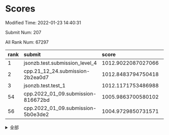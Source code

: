 # Scores

Modified Time: 2022-01-23 14:40:31

Submit Num: 207

All Rank Num: 67297

| rank |               submit               |       score        |       sigma        | pk_num |
| :--- | :--------------------------------- | :----------------- | :----------------- | :----- |
| 1    | jsonzb.test.submission_level_4     | 1012.9022087027066 | 0.7974140456672104 | 1300   |
| 2    | cpp.21_12_24.submission-2b2ea0d7   | 1012.8483794750418 | 0.789137246668388  | 1299   |
| 3    | jsonzb.test.test_1                 | 1012.1171753486988 | 0.7950845839944967 | 1298   |
| 54   | cpp.2022_01_09.submission-816672bd | 1005.9863700580102 | 0.7414899066718872 | 1297   |
| 56   | cpp.2022_01_09.submission-5b0e3de2 | 1004.9729850731571 | 0.7312512680463149 | 1302   |


<details>
<summary>全部</summary>

| rank |                 submit                 |       score        |       sigma        | pk_num |
| :--- | :------------------------------------- | :----------------- | :----------------- | :----- |
| 1    | jsonzb.test.submission_level_4         | 1012.9022087027066 | 0.7974140456672104 | 1300   |
| 2    | cpp.21_12_24.submission-2b2ea0d7       | 1012.8483794750418 | 0.789137246668388  | 1299   |
| 3    | jsonzb.test.test_1                     | 1012.1171753486988 | 0.7950845839944967 | 1298   |
| 4    | gobigger.level_3.submission_level_3_26 | 1011.9612525405164 | 0.791616483271311  | 1299   |
| 5    | gobigger.level_3.submission_level_3_23 | 1011.8728213505857 | 0.7748820636655878 | 1296   |
| 6    | gobigger.level_3.submission_level_3_49 | 1011.7359314015821 | 0.7732290660196058 | 1300   |
| 7    | gobigger.level_3.submission_level_3_37 | 1011.0966059296273 | 0.7661483388443546 | 1301   |
| 8    | gobigger.level_3.submission_level_3_38 | 1011.0511623934684 | 0.7436848218076706 | 1304   |
| 9    | gobigger.level_3.submission_level_3_43 | 1010.87812269638   | 0.7584924880350375 | 1301   |
| 10   | gobigger.level_3.submission_level_3_15 | 1010.8645135560083 | 0.7713508954076764 | 1299   |
| 11   | gobigger.level_3.submission_level_3_21 | 1010.7657434118676 | 0.7935837465824602 | 1302   |
| 12   | gobigger.level_3.submission_level_3_35 | 1010.7335620517118 | 0.7672949667034278 | 1302   |
| 13   | gobigger.level_3.submission_level_3_29 | 1010.5316464687869 | 0.7778564259204216 | 1301   |
| 14   | gobigger.level_3.submission_level_3_22 | 1010.5308253771495 | 0.7621206317307183 | 1299   |
| 15   | gobigger.level_3.submission_level_3_28 | 1010.5268197760429 | 0.7409051030076381 | 1301   |
| 16   | gobigger.level_3.submission_level_3_44 | 1010.5260079590316 | 0.7585363832496005 | 1302   |
| 17   | gobigger.level_3.submission_level_3_32 | 1010.4837670020381 | 0.7917944429292859 | 1303   |
| 18   | gobigger.level_3.submission_level_3_6  | 1010.4417092963092 | 0.777103967480105  | 1304   |
| 19   | gobigger.level_3.submission_level_3_47 | 1010.3987335334858 | 0.763379049022994  | 1299   |
| 20   | gobigger.level_3.submission_level_3_10 | 1010.3672937700477 | 0.7704772688423747 | 1296   |
| 21   | gobigger.level_3.submission_level_3_31 | 1010.3331516069086 | 0.7517721891907708 | 1298   |
| 22   | gobigger.level_3.submission_level_3_39 | 1010.3049400468354 | 0.7547474005348808 | 1307   |
| 23   | gobigger.level_3.submission_level_3_30 | 1010.261753866245  | 0.7446468422403016 | 1303   |
| 24   | gobigger.level_3.submission_level_3_4  | 1010.251865509878  | 0.7616834193648467 | 1300   |
| 25   | gobigger.level_3.submission_level_3_9  | 1010.2163574109961 | 0.7757733613217707 | 1304   |
| 26   | gobigger.level_3.submission_level_3_41 | 1010.2148525097398 | 0.7611970118731294 | 1304   |
| 27   | gobigger.level_3.submission_level_3_20 | 1010.1824890440371 | 0.7744464081450733 | 1295   |
| 28   | gobigger.level_3.submission_level_3_24 | 1010.1332180962016 | 0.7466086810006304 | 1300   |
| 29   | gobigger.level_3.submission_level_3_13 | 1010.0970219972339 | 0.7589351511138815 | 1298   |
| 30   | gobigger.level_3.submission_level_3_34 | 1010.0407571494062 | 0.7721325977620858 | 1296   |
| 31   | gobigger.level_3.submission_level_3_17 | 1010.0405776490053 | 0.7735465130971293 | 1300   |
| 32   | gobigger.level_3.submission_level_3_8  | 1010.0244316392044 | 0.7514599451814381 | 1295   |
| 33   | gobigger.level_3.submission_level_3_16 | 1010.0084879987033 | 0.7610989316881727 | 1303   |
| 34   | gobigger.level_3.submission_level_3_45 | 1009.9432731500679 | 0.7598373948376033 | 1305   |
| 35   | gobigger.level_3.submission_level_3_46 | 1009.9128731430554 | 0.7515450769413816 | 1301   |
| 36   | gobigger.level_3.submission_level_3_36 | 1009.8949758599932 | 0.7684533969595526 | 1299   |
| 37   | gobigger.level_3.submission_level_3_5  | 1009.8646160647442 | 0.7436717849073775 | 1301   |
| 38   | gobigger.level_3.submission_level_3_12 | 1009.8347108241467 | 0.7507552819936294 | 1296   |
| 39   | gobigger.level_3.submission_level_3_48 | 1009.7598635621287 | 0.7491067446481212 | 1302   |
| 40   | gobigger.level_3.submission_level_3_7  | 1009.6930931988575 | 0.7602308866528888 | 1302   |
| 41   | gobigger.level_3.submission_level_3_18 | 1009.6789306328433 | 0.7547465672719138 | 1301   |
| 42   | gobigger.level_3.submission_level_3_19 | 1009.4798532261984 | 0.742213368594382  | 1300   |
| 43   | gobigger.level_3.submission_level_3_11 | 1009.4588932529384 | 0.7600723214477794 | 1298   |
| 44   | gobigger.level_3.submission_level_3_27 | 1009.4564228571776 | 0.7636561725035902 | 1300   |
| 45   | gobigger.level_3.submission_level_3_1  | 1009.073828241978  | 0.7489700183934809 | 1301   |
| 46   | gobigger.level_3.submission_level_3_33 | 1009.0668590343041 | 0.7610165969852958 | 1297   |
| 47   | gobigger.level_3.submission_level_3_25 | 1009.0112757508655 | 0.7457725155766171 | 1299   |
| 48   | gobigger.level_3.submission_level_3_40 | 1008.9574615085701 | 0.7641164073189961 | 1301   |
| 49   | gobigger.level_3.submission_level_3_14 | 1008.7060947100185 | 0.7470941464489197 | 1301   |
| 50   | gobigger.level_3.submission_level_3_0  | 1008.4313794565782 | 0.7350250293343008 | 1297   |
| 51   | gobigger.level_3.submission_level_3_3  | 1008.3360832683671 | 0.7341102926458354 | 1306   |
| 52   | gobigger.level_3.submission_level_3_42 | 1008.3284738346671 | 0.7569972193628162 | 1295   |
| 53   | gobigger.level_3.submission_level_3_2  | 1008.1314944633565 | 0.757879304911074  | 1303   |
| 54   | cpp.2022_01_09.submission-816672bd     | 1005.9863700580102 | 0.7414899066718872 | 1297   |
| 55   | gobigger.level_1.submission_level_1_9  | 1005.0085628947918 | 0.7222493624283163 | 1301   |
| 56   | cpp.2022_01_09.submission-5b0e3de2     | 1004.9729850731571 | 0.7312512680463149 | 1302   |
| 57   | gobigger.level_1.submission_level_1_23 | 1004.9316712667598 | 0.7285397341625073 | 1297   |
| 58   | gobigger.level_1.submission_level_1_7  | 1004.691842565455  | 0.7114524305423643 | 1291   |
| 59   | gobigger.level_1.submission_level_1_24 | 1004.6714359346531 | 0.7183515168574868 | 1302   |
| 60   | gobigger.level_1.submission_level_1_3  | 1004.6465745025014 | 0.7161823952685096 | 1302   |
| 61   | gobigger.level_1.submission_level_1_35 | 1004.4018398957165 | 0.7152288476454715 | 1296   |
| 62   | gobigger.level_1.submission_level_1_12 | 1004.245280052203  | 0.7197766707169552 | 1300   |
| 63   | gobigger.level_1.submission_level_1_39 | 1004.1882151203846 | 0.7461051886192229 | 1301   |
| 64   | gobigger.level_1.submission_level_1_26 | 1003.9948985093764 | 0.7234958212523472 | 1302   |
| 65   | gobigger.level_1.submission_level_1_32 | 1003.8140246587457 | 0.7197937381442885 | 1299   |
| 66   | gobigger.level_1.submission_level_1_45 | 1003.7224032558182 | 0.7140722774030955 | 1302   |
| 67   | gobigger.level_1.submission_level_1_43 | 1003.6672003851605 | 0.7188306924969364 | 1304   |
| 68   | gobigger.level_1.submission_level_1_36 | 1003.6466258675728 | 0.7078361100493497 | 1301   |
| 69   | gobigger.level_1.submission_level_1_10 | 1003.5784761450723 | 0.7250974910581535 | 1302   |
| 70   | gobigger.level_1.submission_level_1_2  | 1003.562060557788  | 0.7121306947326773 | 1299   |
| 71   | gobigger.level_1.submission_level_1_11 | 1003.4437865468689 | 0.7381076838066687 | 1295   |
| 72   | gobigger.level_1.submission_level_1_34 | 1003.4239521584109 | 0.7257489042894898 | 1302   |
| 73   | gobigger.level_1.submission_level_1_28 | 1003.4046386143788 | 0.7124515629478898 | 1304   |
| 74   | gobigger.level_1.submission_level_1_21 | 1003.3740846694724 | 0.731852319155018  | 1301   |
| 75   | gobigger.level_1.submission_level_1_30 | 1003.3654167935979 | 0.7136189180516367 | 1303   |
| 76   | gobigger.level_1.submission_level_1_33 | 1003.3611564657969 | 0.7021911050514884 | 1305   |
| 77   | gobigger.level_1.submission_level_1_19 | 1003.3441036301555 | 0.716075454581774  | 1298   |
| 78   | gobigger.level_1.submission_level_1_29 | 1003.31724144707   | 0.7128115723608589 | 1301   |
| 79   | gobigger.level_1.submission_level_1_27 | 1003.2860088924525 | 0.7066178489764303 | 1299   |
| 80   | gobigger.level_1.submission_level_1_44 | 1003.2545728841565 | 0.712572217651773  | 1297   |
| 81   | gobigger.level_1.submission_level_1_48 | 1003.169046444554  | 0.7104973889578813 | 1302   |
| 82   | gobigger.level_1.submission_level_1_38 | 1003.1417913816347 | 0.7143649278468485 | 1300   |
| 83   | gobigger.level_1.submission_level_1_47 | 1003.1222839686304 | 0.7166236681268499 | 1300   |
| 84   | gobigger.level_1.submission_level_1_13 | 1003.1197547748994 | 0.7207140713895052 | 1301   |
| 85   | gobigger.level_1.submission_level_1_46 | 1003.0678290752836 | 0.7169754938855908 | 1304   |
| 86   | gobigger.level_1.submission_level_1_40 | 1003.0616062318384 | 0.7107729129628357 | 1302   |
| 87   | gobigger.level_1.submission_level_1_42 | 1003.0372565406841 | 0.720029952441118  | 1302   |
| 88   | gobigger.level_1.submission_level_1_18 | 1003.0161359073556 | 0.7188937131792766 | 1298   |
| 89   | gobigger.level_1.submission_level_1_6  | 1002.8913398251732 | 0.7163101571518965 | 1307   |
| 90   | gobigger.level_1.submission_level_1_17 | 1002.8842330593487 | 0.7232752176233535 | 1300   |
| 91   | gobigger.level_1.submission_level_1_16 | 1002.8590732107298 | 0.7166334847779516 | 1306   |
| 92   | gobigger.level_1.submission_level_1_4  | 1002.856907310445  | 0.723104538822929  | 1299   |
| 93   | gobigger.level_1.submission_level_1_41 | 1002.8355945868666 | 0.7083232512253151 | 1299   |
| 94   | gobigger.level_1.submission_level_1_25 | 1002.7429431762209 | 0.7159249194222831 | 1301   |
| 95   | gobigger.level_1.submission_level_1_20 | 1002.7211237684969 | 0.7163724624390981 | 1299   |
| 96   | gobigger.level_1.submission_level_1_14 | 1002.5834375749918 | 0.7152768334021672 | 1305   |
| 97   | gobigger.level_1.submission_level_1_37 | 1002.440430527916  | 0.7048917150742384 | 1298   |
| 98   | gobigger.level_1.submission_level_1_49 | 1002.4230609084533 | 0.7105584244120199 | 1296   |
| 99   | gobigger.level_1.submission_level_1_31 | 1002.2817243446777 | 0.7156606813086347 | 1306   |
| 100  | gobigger.level_1.submission_level_1_15 | 1002.2463761031571 | 0.7065211892917853 | 1296   |
| 101  | gobigger.level_1.submission_level_1_0  | 1002.144314784858  | 0.7037027690253561 | 1298   |
| 102  | gobigger.level_1.submission_level_1_8  | 1002.0632576886023 | 0.7055117654631178 | 1298   |
| 103  | gobigger.level_1.submission_level_1_22 | 1002.0448375536396 | 0.7124621722600787 | 1300   |
| 104  | gobigger.level_1.submission_level_1_1  | 1001.9478638234963 | 0.7133210896273574 | 1302   |
| 105  | gobigger.level_1.submission_level_1_5  | 1001.6130040732545 | 0.7134877743809622 | 1303   |
| 106  | gobigger.random.submission_random_40   | 996.5440253878307  | 0.7134422107332289 | 1298   |
| 107  | gobigger.random.submission_random_22   | 996.4890317645298  | 0.7080050056412436 | 1302   |
| 108  | gobigger.random.submission_random_13   | 996.4845334347293  | 0.7088990550116486 | 1301   |
| 109  | gobigger.random.submission_random_47   | 996.4209601204216  | 0.7022724784400436 | 1298   |
| 110  | gobigger.random.submission_random_15   | 996.3868763098825  | 0.7080172802639437 | 1302   |
| 111  | gobigger.random.submission_random_10   | 996.3274301027457  | 0.7264675058455026 | 1299   |
| 112  | gobigger.random.submission_random_1    | 996.3070804950981  | 0.6998847856789566 | 1301   |
| 113  | gobigger.random.submission_random_33   | 996.274740196129   | 0.7066469157462255 | 1298   |
| 114  | gobigger.random.submission_random_27   | 996.2726877132778  | 0.6977706256459664 | 1299   |
| 115  | gobigger.random.submission_random_45   | 996.2634331734981  | 0.71919595844755   | 1301   |
| 116  | gobigger.random.submission_random_46   | 996.2388444054227  | 0.7149518702062183 | 1299   |
| 117  | gobigger.random.submission_random_14   | 996.1875286832834  | 0.7000527148263026 | 1300   |
| 118  | gobigger.random.submission_random_16   | 996.1181592686871  | 0.7268847343357066 | 1301   |
| 119  | gobigger.random.submission_random_41   | 996.1176821342333  | 0.6957568403975959 | 1304   |
| 120  | gobigger.random.submission_random_28   | 996.0688634628216  | 0.7195244127092942 | 1304   |
| 121  | gobigger.random.submission_random_44   | 996.019372875984   | 0.7201151907568881 | 1299   |
| 122  | gobigger.random.submission_random_5    | 996.000540241261   | 0.7078969944200946 | 1301   |
| 123  | gobigger.random.submission_random_36   | 995.9827289525739  | 0.7240898330607886 | 1298   |
| 124  | gobigger.random.submission_random_18   | 995.9708893976156  | 0.7194934375136085 | 1298   |
| 125  | gobigger.random.submission_random_4    | 995.9568625785919  | 0.7038043897290164 | 1294   |
| 126  | gobigger.random.submission_random_12   | 995.9052736380979  | 0.7076847902779192 | 1298   |
| 127  | gobigger.random.submission_random_30   | 995.8164041174197  | 0.7159508115707262 | 1307   |
| 128  | gobigger.random.submission_random_23   | 995.7838153425437  | 0.7079346654848899 | 1297   |
| 129  | gobigger.random.submission_random_43   | 995.7647622606879  | 0.710674015445059  | 1300   |
| 130  | gobigger.random.submission_random_34   | 995.6986506231136  | 0.715758776630215  | 1303   |
| 131  | gobigger.random.submission_random_17   | 995.6933178259122  | 0.7033833016656775 | 1300   |
| 132  | gobigger.random.submission_random_38   | 995.6419599054971  | 0.7157626976106243 | 1297   |
| 133  | gobigger.random.submission_random_42   | 995.6004875334248  | 0.7176890656537149 | 1299   |
| 134  | gobigger.random.submission_random_35   | 995.5873177840685  | 0.7078068604286043 | 1301   |
| 135  | gobigger.random.submission_random_6    | 995.5501635656495  | 0.7032627169289736 | 1303   |
| 136  | gobigger.random.submission_random_24   | 995.5440060493215  | 0.7186946696521697 | 1300   |
| 137  | gobigger.random.submission_random_11   | 995.5397114921974  | 0.7223073107183802 | 1300   |
| 138  | gobigger.random.submission_random_3    | 995.5392150631533  | 0.7190257144557678 | 1298   |
| 139  | gobigger.random.submission_random_31   | 995.5355328692008  | 0.7198217856455796 | 1304   |
| 140  | gobigger.random.submission_random_48   | 995.4194037803     | 0.7150969470331815 | 1299   |
| 141  | gobigger.random.submission_random_20   | 995.4153851776232  | 0.7192634027125829 | 1303   |
| 142  | gobigger.random.submission_random_19   | 995.3827843506584  | 0.7219717942609842 | 1302   |
| 143  | gobigger.random.submission_random_8    | 995.3668517378484  | 0.723845127071596  | 1304   |
| 144  | gobigger.random.submission_random_37   | 995.3546817871774  | 0.7027870550616067 | 1299   |
| 145  | gobigger.random.submission_random_26   | 995.3512083659156  | 0.7121761748773034 | 1307   |
| 146  | gobigger.random.submission_random_32   | 995.2364613547977  | 0.6961041798231972 | 1300   |
| 147  | gobigger.random.submission_random_25   | 995.1831190122001  | 0.7188395089702361 | 1303   |
| 148  | gobigger.random.submission_random_9    | 995.103812018223   | 0.71614064033519   | 1302   |
| 149  | gobigger.random.submission_random_7    | 995.0621833103078  | 0.7152006890232149 | 1297   |
| 150  | gobigger.random.submission_random_21   | 994.9624421308329  | 0.7219497760894793 | 1298   |
| 151  | gobigger.random.submission_random_29   | 994.869886985305   | 0.723175878422012  | 1299   |
| 152  | gobigger.random.submission_random_49   | 994.7235367859658  | 0.7076551659321639 | 1301   |
| 153  | gobigger.random.submission_random_2    | 994.6246271163928  | 0.7314407256856105 | 1301   |
| 154  | gobigger.random.submission_random_0    | 994.1130352351752  | 0.7209681306398682 | 1302   |
| 155  | gobigger.level_2.submission_level_2_21 | 994.0296439181787  | 0.7260816441670472 | 1303   |
| 156  | gobigger.level_2.submission_level_2_32 | 993.5209929931954  | 0.7296640116195936 | 1300   |
| 157  | gobigger.level_2.submission_level_2_26 | 993.4436858011035  | 0.7275581918319758 | 1300   |
| 158  | gobigger.level_2.submission_level_2_17 | 993.4177867080843  | 0.7387077792508289 | 1302   |
| 159  | gobigger.level_2.submission_level_2_13 | 993.280031722644   | 0.7198914490445353 | 1300   |
| 160  | gobigger.random.submission_random_39   | 993.1831630759414  | 0.7354998257587924 | 1301   |
| 161  | gobigger.level_2.submission_level_2_5  | 993.1523116827786  | 0.7393663335896017 | 1297   |
| 162  | gobigger.level_2.submission_level_2_20 | 993.0703665910967  | 0.740503126443191  | 1302   |
| 163  | gobigger.level_2.submission_level_2_30 | 993.0581203748764  | 0.7491346280835942 | 1304   |
| 164  | gobigger.level_2.submission_level_2_1  | 992.938705681096   | 0.7387212525239676 | 1304   |
| 165  | gobigger.level_2.submission_level_2_27 | 992.927657094925   | 0.7269855871616269 | 1305   |
| 166  | gobigger.level_2.submission_level_2_46 | 992.769974643288   | 0.7215586977715392 | 1302   |
| 167  | gobigger.level_2.submission_level_2_2  | 992.7355648118162  | 0.7288361664416724 | 1299   |
| 168  | gobigger.level_2.submission_level_2_16 | 992.6342431467781  | 0.7365020648037826 | 1297   |
| 169  | gobigger.level_2.submission_level_2_38 | 992.6296580538511  | 0.7534086258865805 | 1301   |
| 170  | gobigger.level_2.submission_level_2_34 | 992.5506422134046  | 0.727415754282285  | 1297   |
| 171  | gobigger.level_2.submission_level_2_14 | 992.4370335693757  | 0.7213978952658372 | 1297   |
| 172  | gobigger.level_2.submission_level_2_49 | 992.3905592102649  | 0.739877716913123  | 1304   |
| 173  | gobigger.level_2.submission_level_2_39 | 992.363332247974   | 0.7374481774515707 | 1307   |
| 174  | gobigger.level_2.submission_level_2_47 | 992.3213003488188  | 0.7364461569381237 | 1300   |
| 175  | gobigger.level_2.submission_level_2_44 | 992.300597601198   | 0.7382453517008645 | 1299   |
| 176  | gobigger.level_2.submission_level_2_35 | 992.2479140293663  | 0.7527133136830019 | 1302   |
| 177  | gobigger.level_2.submission_level_2_0  | 992.2077343981183  | 0.7506514660975603 | 1299   |
| 178  | gobigger.level_2.submission_level_2_45 | 992.1788639579177  | 0.726975325497     | 1301   |
| 179  | gobigger.level_2.submission_level_2_12 | 992.1154923048032  | 0.7486600874235041 | 1302   |
| 180  | gobigger.level_2.submission_level_2_37 | 992.1057486142005  | 0.7401158542206233 | 1301   |
| 181  | gobigger.level_2.submission_level_2_24 | 992.0037348665752  | 0.7562320189925001 | 1295   |
| 182  | gobigger.level_2.submission_level_2_29 | 991.9658317918071  | 0.7520542722563341 | 1295   |
| 183  | gobigger.level_2.submission_level_2_48 | 991.9645579925489  | 0.7582052719859139 | 1299   |
| 184  | gobigger.level_2.submission_level_2_25 | 991.9489910599235  | 0.7473013923185363 | 1300   |
| 185  | gobigger.level_2.submission_level_2_18 | 991.914431002404   | 0.737084361224582  | 1298   |
| 186  | gobigger.level_2.submission_level_2_40 | 991.85569182107    | 0.744966196565639  | 1298   |
| 187  | gobigger.level_2.submission_level_2_23 | 991.7015902433125  | 0.7455624161427089 | 1298   |
| 188  | gobigger.level_2.submission_level_2_28 | 991.6805380212685  | 0.7341813286974227 | 1302   |
| 189  | gobigger.level_2.submission_level_2_7  | 991.6636787738898  | 0.7498780083886224 | 1304   |
| 190  | gobigger.level_2.submission_level_2_42 | 991.6228397618562  | 0.7572106559228314 | 1305   |
| 191  | gobigger.level_2.submission_level_2_6  | 991.6027139541995  | 0.7358804400733364 | 1299   |
| 192  | gobigger.level_2.submission_level_2_36 | 991.5765895400119  | 0.7680131141798633 | 1303   |
| 193  | gobigger.level_2.submission_level_2_31 | 991.5649725584833  | 0.7363028217149715 | 1304   |
| 194  | gobigger.level_2.submission_level_2_9  | 991.5627380990275  | 0.7465388369489596 | 1305   |
| 195  | gobigger.level_2.submission_level_2_15 | 991.5449068850199  | 0.754276004223384  | 1297   |
| 196  | gobigger.level_2.submission_level_2_8  | 991.3926595982522  | 0.7537522384105744 | 1299   |
| 197  | gobigger.level_2.submission_level_2_43 | 991.2984385670626  | 0.7364358743134732 | 1297   |
| 198  | gobigger.level_2.submission_level_2_22 | 991.2551277248936  | 0.7367190821802777 | 1300   |
| 199  | gobigger.level_2.submission_level_2_41 | 991.2009401013555  | 0.7528916803263392 | 1303   |
| 200  | gobigger.level_2.submission_level_2_19 | 991.0098858232601  | 0.7695172154244564 | 1297   |
| 201  | gobigger.level_2.submission_level_2_3  | 990.9675333798469  | 0.7526791781846308 | 1296   |
| 202  | gobigger.level_2.submission_level_2_4  | 990.9576619042457  | 0.7476379696149902 | 1302   |
| 203  | gobigger.level_2.submission_level_2_10 | 990.778068443246   | 0.7566428045756957 | 1304   |
| 204  | gobigger.level_2.submission_level_2_11 | 990.2571660926636  | 0.7706561884332076 | 1300   |
| 205  | gobigger.level_2.submission_level_2_33 | 990.076670870642   | 0.7516581066970002 | 1302   |
| 206  | gobigger.none.submission_none_1        | 979.2457497093974  | 1.2700827780867345 | 1299   |
| 207  | gobigger.none.submission_none_0        | 975.3187697802576  | 1.4586719038923857 | 1304   |

</details>